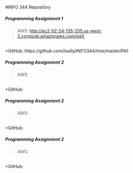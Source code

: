 #INFO 344 Repository

##### Programming Assignment 1
>AWS: http://ec2-52-24-135-255.us-west-2.compute.amazonaws.com/pa1/
<br />
>GitHub: https://github.com/lisally/INFO344/tree/master/PA1


##### Programming Assignment 2
>AWS:
<br />
>GitHub:

##### Programming Assignment 2
>AWS:
<br />
>GitHub:

##### Programming Assignment 2
>AWS:
<br />
>GitHub:
